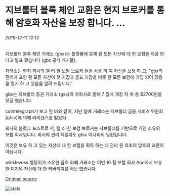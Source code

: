 # 지브롤터 블록 체인 교환은 현지 브로커를 통해 암호화 자산을 보장 합니다. ...

###### 2018-12-11 12:12

지브롤터 블록 체인 거래소 (gbx)는 플랫폼에 등재 된 모든 자산에 대 한 보험을 제공 한다고 발표 했습니다 (gbx 공식 게시물).

거래소는 현지 회사의 캘 러 한 보험 브로커 들을 사용 하 여 자산을 보장 하 고, "gbx의 관리에 포함 된 모든 자산이 핫 지갑과 콜드 지갑을 비롯 한 모든 보험에 가입 되어 있음을 명시 하 고 있음을 알려 드립니다."

gbx는 지브롤터 증권 거래소 (gsx)의 자회사로 올해 7 월에 개장 하 여 총 $2700만을 모금 했습니다.

cointelegraph가 보고 된 바와 같이, 지난 달에 거래소는 지브롤터 금융 서비스 위원회 (gfsc)에 의해 라이센스를 받았다.

회사의 블로그 포스트로 서, 캘 러 한 보험 브로커는 지브롤터를 기반으로 개인 소유의 보험 회사입니다. 회사의 관리 책임자도 gfsc 이사회의 일원입니다.

이것은 보유 하 고 있는 자산에 대 한 보험을 획득 하는 데 관리 된 최초의 암호화 교환이 아닙니다.

winklevoss 쌍둥이가 소유한 암호 화폐 거래소는 이번 10 월 보험 회사 Aon에서 보유 한 디지털 자산에 대 한 커버리지를 확보 했습니다.

[Original source](https://cointelegraph.com/news/gibraltar-blockchain-exchange-insures-its-crypto-assets-with-local-broker)

![stats](https://c.statcounter.com/11760860/0/a89fa40b/1/ "stats")